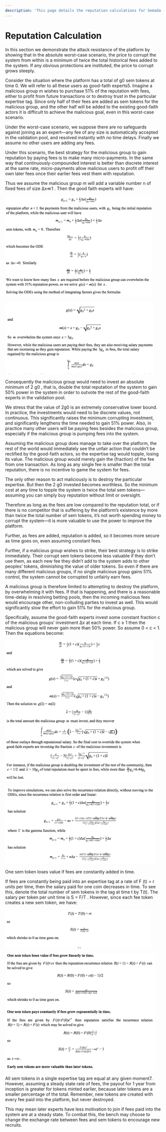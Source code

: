 ```yaml
---
description: 'This page details the reputation calculations for Semada Core:'
---
```


# Reputation Calculation

In this section we demonstrate the attack resistance of the platform by showing that in the absolute worst-case scenario, the price to corrupt the system from within is a minimum of twice the total historical fees added to the system. If any obvious protections are instituted, the price to corrupt grows steeply.

Consider the situation where the platform has a total of g0 sem tokens at time 0. We will refer to all these users as good-faith experts5. Imagine a malicious group m wishes to purchase 51% of the reputation with fees, either to profit from future transactions or to destroy trust in the particular expertise tag. Since only half of their fees are added as sem tokens for the malicious group, and the other half will be added to the existing good-faith actors it is difficult to achieve the malicious goal, even in this worst-case scenario.

Under the ​worst-case scenario​, we suppose there are no safeguards against joining as an expert—any fee of any size is automatically accepted in the validation pool, and resolved instantly with no time delays. Finally we assume no other users are adding any fees.

Under this scenario, the best strategy for the malicious group to gain reputation by paying fees is to make many micro-payments. In the same way that continuously-compounded interest is better than discrete interest at the same rate, micro-payments allow malicious users to profit off their own later fees once their earlier fees vest them with reputation.

Thus we assume the malicious group m will add a variable number n of fixed fees of size ∆x≪1 . Then the good faith experts will have: 

![](../.gitbook/assets/image%20%2815%29.png)

![](../.gitbook/assets/image%20%281%29.png)

Consequently the malicious group would need to invest an absolute minimum of 2 g0 , that is, double the total reputation of the system to gain 50% power in the system in order to outvote the rest of the good-faith experts in the validation pool.

We stress that the value of 2g0 is an extremely conservative lower bound. In practice, the investments would need to be discrete values, not continuous. This significantly raises the minimum corrupting investment, and significantly lengthens the time needed to gain 51% power. Also, in practice many other users will be paying fees besides the malicious group, especially if the malicious group is pumping fees into the system.

Assuming the malicious group does manage to take over the platform, the rest of the world would immediately see the unfair action that couldn’t be rectified by the good-faith actors, so the expertise tag would topple, losing its value. The malicious group would merely gain the \(fraction\) of the fee from one transaction. As long as any single fee is smaller than the total reputation, there is no incentive to game the system for fees.

The only other reason to act maliciously is to destroy the particular expertise. But then the 2 g0 invested becomes worthless. So the minimum cost at any time to topple the system is twice the total sem tokens—assuming you can simply buy reputation without limit or oversight.

Therefore as long as the fees are low compared to the reputation total, or if there is no competitor that is suffering by the platform’s existence by more than twice the total number of sem tokens, it’s not worth spending money to corrupt the system—it is more valuable to use the power to improve the platform.

Further, as fees are added, reputation is added, so it becomes more secure as time goes on, even assuming constant fees.

Further, if a malicious group wishes to strike, their best strategy is to strike immediately. Their corrupt sem tokens become less valuable if they don’t use them, as each new fee they didn’t add to the system adds to other peoples’ tokens, diminishing the value of older tokens. So even if there are many different malicious groups, if no single malicious group gains 51% control, the system cannot be corrupted to unfairly earn fees.

A malicious group is therefore limited to attempting to destroy the platform, by overwhelming it with fees. If that is happening, and there is a reasonable time-delay in resolving betting pools, then the incoming malicious fees would encourage other, non-colluding parties to invest as well. This would significantly slow the effort to gain 51% for the malicious group.

Specifically, assume the good-faith experts invest some constant fraction c of the malicious groups’ investment ∆x at each time. If c ≥ 1 then the malicious group will never gain more than 50% power. So assume 0 &lt; c &lt; 1. Then the equations become: 

![](../.gitbook/assets/image%20%2812%29.png)

![](../.gitbook/assets/image%20%2810%29.png)

One sem token loses value if fees are constantly added in time.

If fees are constantly being paid into an expertise tag at a rate of F \(t\) = r units per time, then the salary paid for one coin decreases in time. To see this, denote the total number of sem tokens in the tag at time t by T\(t\). The salary per token per unit time is S = F/T . However, since each fee token creates a new sem token, we have: 

![](../.gitbook/assets/image%20%2816%29.png)

![](../.gitbook/assets/image%20%2818%29.png)

All sem tokens in a single expertise tag are equal at any given moment7. However, assuming a steady state rate of fees, the payout for 1 year from inception is greater for tokens minted earlier, because later tokens are a smaller percentage of the total. Remember, new tokens are created with every fee paid into the platform, but never destroyed.

This may mean later experts have less motivation to join if fees paid into the system are at a steady state. To combat this, the bench may choose to change the exchange rate between fees and sem tokens to encourage new recruits.

